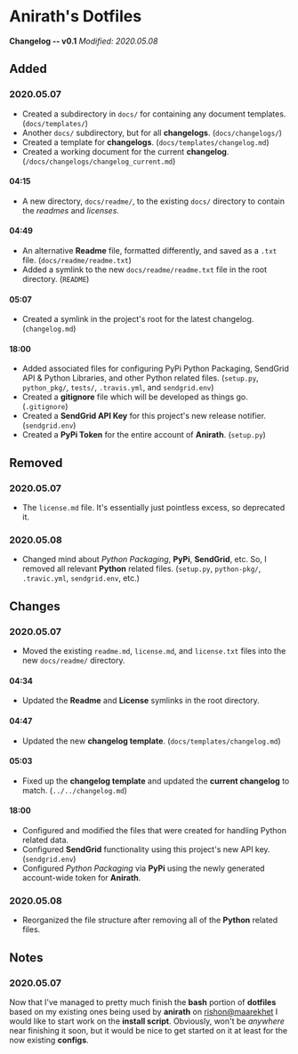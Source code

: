 # Anirath's Dotfiles #
**Changelog -- v0.1**
*Modified: 2020.05.08*

## Added ##
### 2020.05.07 ###
- Created a subdirectory in `docs/` for containing any document templates. (`docs/templates/`)
- Another `docs/` subdirectory, but for all **changelogs**. (`docs/changelogs/`)
- Created a template for **changelogs**. (`docs/templates/changelog.md`)
- Created a working document for the current **changelog**. (`/docs/changelogs/changelog_current.md`)
#### 04:15 ####
- A new directory, `docs/readme/`, to the existing `docs/` directory to contain the *readmes* and *licenses*.
#### 04:49 ####
- An alternative **Readme** file, formatted differently, and saved as a `.txt` file. (`docs/readme/readme.txt`)
- Added a symlink to the new `docs/readme/readme.txt` file in the root directory. (`README`)
#### 05:07 ####
- Created a symlink in the project's root for the latest changelog. (`changelog.md`)
#### 18:00 ####
- Added associated files for configuring PyPi Python Packaging, SendGrid API & Python Libraries, and other
Python related files. (`setup.py`, `python_pkg/`, `tests/`, `.travis.yml`, and `sendgrid.env`)
- Created a **gitignore** file which will be developed as things go. (`.gitignore`)
- Created a **SendGrid API Key** for this project's new release notifier. (`sendgrid.env`)
- Created a **PyPi Token** for the entire account of **Anirath**. (`setup.py`)

## Removed ##
### 2020.05.07 ###
- The `license.md` file. It's essentially just pointless excess, so deprecated it.
### 2020.05.08 ###
- Changed mind about *Python Packaging*, **PyPi**, **SendGrid**, etc. So, I removed all relevant **Python**
related files. (`setup.py`, `python-pkg/`, `.travic.yml`, `sendgrid.env`, etc.)

## Changes ##
### 2020.05.07 ###
- Moved the existing `readme.md`, `license.md`, and `license.txt` files into the new `docs/readme/` directory.
#### 04:34 ####
- Updated the **Readme** and **License** symlinks in the root directory.
#### 04:47 ####
- Updated the new **changelog template**. (`docs/templates/changelog.md`)
#### 05:03 ####
- Fixed up the **changelog template** and updated the **current changelog** to match. (`../../changelog.md`)
#### 18:00 ####
- Configured and modified the files that were created for handling Python related data.
- Configured **SendGrid** functionality using this project's new API key. (`sendgrid.env`)
- Configured *Python Packaging* via **PyPi** using the newly generated account-wide token for **Anirath**.
### 2020.05.08 ###
- Reorganized the file structure after removing all of the **Python** related files.

## Notes ##
### 2020.05.07 ###
Now that I've managed to pretty much finish the **bash** portion of **dotfiles** based on my existing ones
being used by **anirath** on [rishon@maarekhet][1] I would like to start work on the **install script**.
Obviously, won't be *anywhere* near finishing it soon, but it would be nice to get started on it at least for
the now existing **configs**.

[1]: https://rishon.ddns.net/
